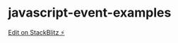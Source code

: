 # javascript-event-examples

[Edit on StackBlitz ⚡️](https://stackblitz.com/edit/javascript-event-examples)